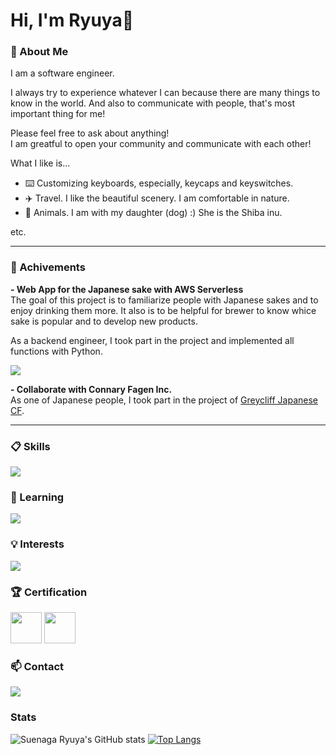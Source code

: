 # Hi, I'm Ryuya👋

### :frowning_person: About Me
I am a software engineer.

I always try to experience whatever I can because there are many things to know in the world.
And also to communicate with people, that's most important thing for me!

Please feel free to ask about anything!<br>
I am greatful to open your community and communicate with each other!

What I like is...
- :keyboard: Customizing keyboards, especially, keycaps and keyswitches.
- :airplane: Travel. I like the beautiful scenery. I am comfortable in nature.
- :dog: Animals. I am with my daughter (dog) :) She is the Shiba inu.

etc.

---

### :open_file_folder: Achivements
**- Web App for the Japanese sake with AWS Serverless**<br>
The goal of this project is to familiarize people with Japanese sakes and to enjoy drinking them more.
It also is to be helpful for brewer to know whice sake is popular and to develop new products.

As a backend engineer, I took part in the project and implemented all functions with Python.

<p align="left">
  <a href="https://skillicons.dev">
    <img src="https://skillicons.dev/icons?i=aws,dynamodb,react,python" />
  </a>
</p>

**- Collaborate with Connary Fagen Inc.**<br>
As one of Japanese people, I took part in the project of [Greycliff Japanese CF](https://connary.com/greycliff_japanese.html).

---

### :clipboard: Skills
<p align="left">
  <a href="https://skillicons.dev">
    <img src="https://skillicons.dev/icons?i=html,css,js,php,python,mysql,git,github,md,vscode,wordpress,aws,dynamodb&perline=10" />
  </a>
</p>

### :open_book: Learning
<p align="left">
  <a href="https://skillicons.dev">
    <img src="https://skillicons.dev/icons?i=ts,nodejs,react,java,flask,laravel,bun,docker,vite,gatsby,blender&perline=10" />
  </a>
</p>

### :bulb: Interests
<p align="left">
  <a href="https://skillicons.dev">
    <img src="https://skillicons.dev/icons?i=vue,solidjs,dart,elixir,rust,go,julia,elysia,django,electron,astro,flutter,prisma,tauri&perline=10" />
  </a>
</p>

### :trophy: Certification
<span>
  <img width="50px" height="50px" src="https://images.credly.com/images/3599ecf5-baa4-4b3d-87b4-501a48a125c9/Japan_Silver_Java_SE_Programmer_Badge__1_.png">
  <img width="50px" height="50px" src="https://images.credly.com/images/00634f82-b07f-4bbd-a6bb-53de397fc3a6/image.png">
</span>

### :mailbox: Contact
<p align="left">
  <a href="https://skillicons.dev">
    <img src="https://skillicons.dev/icons?i=discord,gmail,instagram,twitter" />
  </a>
</p>

### Stats
![Suenaga Ryuya's GitHub stats](https://github-readme-stats.vercel.app/api?username=Suenaga-Ryuya&show_icons=true&theme=radical)
[![Top Langs](https://github-readme-stats.vercel.app/api/top-langs/?username=Suenaga-Ryuya&hide_progress=false)](https://github.com/anuraghazra/github-readme-stats)
